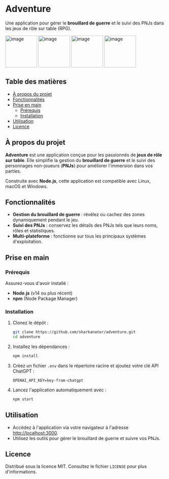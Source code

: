 
# Adventure

Une application pour gérer le **brouillard de guerre** et le suivi des PNJs dans les jeux de rôle sur table (RPG).

<img width="100" alt="image" src="https://github.com/user-attachments/assets/cc7b9cc3-2828-421c-a43f-ba321f2ee0af">
<img width="100" alt="image" src="https://github.com/user-attachments/assets/79d7473e-e7f7-43f4-8b41-9d9a32ea4fa9">
<img width="100" alt="image" src="https://github.com/user-attachments/assets/182480b7-ef50-48d1-83c1-540d4a242459">
<img width="100" alt="image" src="https://github.com/user-attachments/assets/8c6855a6-e685-4864-8932-141c397f58fd">




## Table des matières
- [À propos du projet](#à-propos-du-projet)
- [Fonctionnalités](#fonctionnalités)
- [Prise en main](#prise-en-main)
  - [Prérequis](#prérequis)
  - [Installation](#installation)
- [Utilisation](#utilisation)
- [Licence](#licence)

## À propos du projet

**Adventure** est une application conçue pour les passionnés de **jeux de rôle sur table**. Elle simplifie la gestion du **brouillard de guerre** et le suivi des personnages non-joueurs (**PNJs**) pour améliorer l'immersion dans vos parties.

Construite avec **Node.js**, cette application est compatible avec Linux, macOS et Windows.

## Fonctionnalités

- **Gestion du brouillard de guerre** : révélez ou cachez des zones dynamiquement pendant le jeu.
- **Suivi des PNJs** : conservez les détails des PNJs tels que leurs noms, rôles et statistiques.
- **Multi-plateforme** : fonctionne sur tous les principaux systèmes d'exploitation.

## Prise en main

### Prérequis

Assurez-vous d'avoir installé :
- **Node.js** (v14 ou plus récent)
- **npm** (Node Package Manager)

### Installation

1. Clonez le dépôt :
   ```bash
   git clone https://github.com/sharkanator/adventure.git
   cd adventure
   ```

2. Installez les dépendances :
   ```bash
   npm install
   ```

3. Créez un fichier `.env` dans le répertoire racine et ajoutez votre clé API ChatGPT :
   ```
   OPENAI_API_KEY=key-from-chatgpt
   ```

4. Lancez l'application automatiquement avec :
   ```bash
   npm start
   ```

## Utilisation

- Accédez à l'application via votre navigateur à l'adresse [http://localhost:3000](http://localhost:3000).
- Utilisez les outils pour gérer le brouillard de guerre et suivre vos PNJs.

## Licence

Distribué sous la licence MIT. Consultez le fichier `LICENSE` pour plus d'informations.

